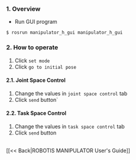 ### 1. Overview
* Run GUI program
```
$ rosrun manipulator_h_gui manipulator_h_gui
``` 

### 2. How to operate
1. Click `set mode`   
2. Click `go to initial pose`

#### 2.1. Joint Space Control
1. Change the values in `joint space control` tab
2. Click `send` button`

#### 2.2. Task Space Control
1. Change the values in `task space control` tab
2. Click `send` button

<br>
[[&lt;&lt; Back|ROBOTIS MANIPULATOR User's Guide]]